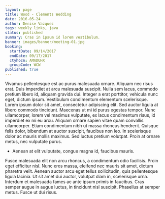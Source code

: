 ```yaml
---
layout: page
title: Wood - Clements Wedding
date: 2016-05-24
author: Denise Vazquez
tags: weekly links, java
status: published
summary: Cras in ipsum id lorem vestibulum.
banner: images/banner/meeting-01.jpg
booking:
  startDate: 09/14/2017
  endDate: 09/17/2017
  ctyhocn: AMADUHX
  groupCode: WCW
published: true
---
```

Vivamus pellentesque est ac purus malesuada ornare. Aliquam nec risus erat. Duis imperdiet at arcu malesuada suscipit. Nulla sem lacus, commodo pretium libero id, aliquam gravida dui. Integer a erat porttitor, vehicula nunc eget, dictum ipsum. Vestibulum condimentum elementum scelerisque. Lorem ipsum dolor sit amet, consectetur adipiscing elit. Sed auctor ligula at libero commodo tincidunt. Maecenas ut mi id purus egestas tempor. Nunc ullamcorper, lorem vel maximus vulputate, ex lacus condimentum risus, id imperdiet ex mi eu arcu. Aliquam ornare sapien vitae quam convallis ullamcorper. Etiam condimentum nibh ut massa rhoncus hendrerit. Quisque felis dolor, bibendum at auctor suscipit, faucibus non leo. In scelerisque dolor ac mauris mollis maximus. Sed luctus pretium volutpat. Proin at ornare metus, nec vulputate purus.

* Aenean at elit vulputate, congue magna id, faucibus mauris.

Fusce malesuada elit non arcu rhoncus, a condimentum odio facilisis. Proin eget efficitur nisl. Nunc eros massa, eleifend nec mauris sit amet, dictum pharetra velit. Aenean auctor arcu eget tellus sollicitudin, quis pellentesque ligula lacinia. Ut sit amet dui auctor, volutpat diam in, scelerisque urna. Interdum et malesuada fames ac ante ipsum primis in faucibus. Cras semper augue in augue luctus, in tincidunt nisl suscipit. Phasellus at semper metus. Fusce ut dui risus.
